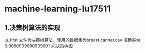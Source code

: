 # machine-learning-lu17511
## 1.决策树算法的实现
lu_first 文件为决策树算法，使用的数据集为breast canner.csv 准确率为0.9090909090909091
![决策树图](https://img-blog.csdnimg.cn/direct/3cd9b1e06c6248109f6989bf7d7eb819.png)
